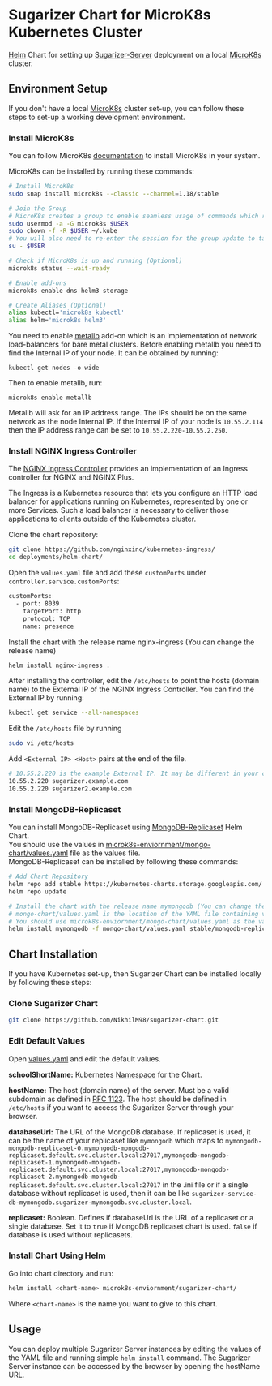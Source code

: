 # Sugarizer Chart for MicroK8s Kubernetes Cluster
[Helm](https://helm.sh/) Chart for setting up [Sugarizer-Server](https://github.com/llaske/sugarizer-server) deployment on a local [MicroK8s](https://microk8s.io/) cluster.

## Environment Setup
If you don't have a local [MicroK8s](https://microk8s.io/) cluster set-up, you can follow these steps to set-up a working development environment.

### Install MicroK8s
You can follow MicroK8s [documentation](https://microk8s.io/docs/) to install MicroK8s in your system.

MicroK8s can be installed by running these commands:
```bash
# Install MicroK8s
sudo snap install microk8s --classic --channel=1.18/stable

# Join the Group
# MicroK8s creates a group to enable seamless usage of commands which require admin privilege.
sudo usermod -a -G microk8s $USER
sudo chown -f -R $USER ~/.kube
# You will also need to re-enter the session for the group update to take place.
su - $USER

# Check if MicroK8s is up and running (Optional)
microk8s status --wait-ready

# Enable add-ons
microk8s enable dns helm3 storage

# Create Aliases (Optional)
alias kubectl='microk8s kubectl'
alias helm='microk8s helm3'
```
You need to enable [metallb](https://metallb.universe.tf/) add-on which is an implementation of network load-balancers for bare metal clusters.
Before enabling metallb you need to find the Internal IP of your node. It can be obtained by running:
```
kubectl get nodes -o wide 
```
Then to enable metallb, run:
```
microk8s enable metallb
```
Metallb will ask for an IP address range. The IPs should be on the same network as the node Internal IP. If the Internal IP of your node is `10.55.2.114` then the IP address range can be set to `10.55.2.220-10.55.2.250`.


### Install NGINX Ingress Controller
The [NGINX Ingress Controller](https://github.com/nginxinc/kubernetes-ingress/) provides an implementation of an Ingress controller for NGINX and NGINX Plus.

The Ingress is a Kubernetes resource that lets you configure an HTTP load balancer for applications running on Kubernetes, represented by one or more Services. Such a load balancer is necessary to deliver those applications to clients outside of the Kubernetes cluster.

Clone the chart repository:
```bash
git clone https://github.com/nginxinc/kubernetes-ingress/
cd deployments/helm-chart/
```
Open the `values.yaml` file and add these `customPorts` under `controller.service.customPorts`:
```bash
customPorts:
  - port: 8039
    targetPort: http
    protocol: TCP
    name: presence
```
Install the chart with the release name nginx-ingress (You can change the release name)
```bash
helm install nginx-ingress .
```
After installing the controller, edit the `/etc/hosts` to point the hosts (domain name) to the External IP of the NGINX Ingress Controller. You can find the External IP by running:
```bash
kubectl get service --all-namespaces
```
Edit the `/etc/hosts` file by running
```bash
sudo vi /etc/hosts
```
Add `<External IP> <Host>` pairs at the end of the file.
```bash
# 10.55.2.220 is the example External IP. It may be different in your case.
10.55.2.220 sugarizer.example.com
10.55.2.220 sugarizer2.example.com
```

### Install MongoDB-Replicaset
You can install MongoDB-Replicaset using [MongoDB-Replicaset](https://github.com/helm/charts/tree/master/stable/mongodb-replicaset) Helm Chart.  
You should use the values in [microk8s-enviornment/mongo-chart/values.yaml](mongo-chart/values.yaml) file as the values file.  
MongoDB-Replicaset can be installed by following these commands:
```bash
# Add Chart Repository
helm repo add stable https://kubernetes-charts.storage.googleapis.com/
helm repo update

# Install the chart with the release name mymongodb (You can change the release name)
# mongo-chart/values.yaml is the location of the YAML file containing values.
# You should use microk8s-enviornment/mongo-chart/values.yaml as the values file.
helm install mymongodb -f mongo-chart/values.yaml stable/mongodb-replicaset
``` 

## Chart Installation
If you have Kubernetes set-up, then Sugarizer Chart can be installed locally by following these steps:

### Clone Sugarizer Chart
```bash
git clone https://github.com/NikhilM98/sugarizer-chart.git
```

### Edit Default Values
Open [values.yaml](sugarizer-chart/values.yaml) and edit the default values.

**schoolShortName:** Kubernetes [Namespace](https://kubernetes.io/docs/concepts/overview/working-with-objects/namespaces/) for the Chart.

**hostName:** The host (domain name) of the server. Must be a valid subdomain as defined in [RFC 1123](https://tools.ietf.org/html/rfc1123). The host should be defined in `/etc/hosts` if you want to access the Sugarizer Server through your browser.

**databaseUrl:** The URL of the MongoDB database. If replicaset is used, it can be the name of your replicaset like `mymongodb` which maps to `mymongodb-mongodb-replicaset-0.mymongodb-mongodb-replicaset.default.svc.cluster.local:27017,mymongodb-mongodb-replicaset-1.mymongodb-mongodb-replicaset.default.svc.cluster.local:27017,mymongodb-mongodb-replicaset-2.mymongodb-mongodb-replicaset.default.svc.cluster.local:27017` in the .ini file or if a single database without replicaset is used, then it can be like `sugarizer-service-db-mymongodb.sugarizer-mymongodb.svc.cluster.local`.

**replicaset:** Boolean. Defines if databaseUrl is the URL of a replicaset or a single database. Set it to `true` if MongoDB replicaset chart is used. `false` if database is used without replicasets. 

### Install Chart Using Helm
Go into chart directory and run:
```bash
helm install <chart-name> microk8s-enviornment/sugarizer-chart/
```
Where `<chart-name>` is the name you want to give to this chart.

## Usage
You can deploy multiple Sugarizer Server instances by editing the values of the YAML file and running simple `helm install` command. The Sugarizer Server instance can be accessed by the browser by opening the hostName URL. 
